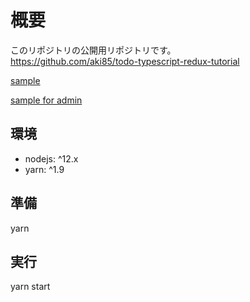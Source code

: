 # 概要

このリポジトリの公開用リポジトリです。  
https://github.com/aki85/todo-typescript-redux-tutorial
  
[sample](https://aki85.github.io/todo/)

[sample for admin](https://aki85.github.io/todo/admin)
## 環境
* nodejs: ^12.x
* yarn: ^1.9

## 準備
yarn

## 実行

yarn start

